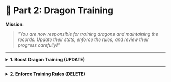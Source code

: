 
# 🐉 Part 2: Dragon Training

**Mission:**  
> _"You are now responsible for training dragons and maintaining the records. Update their stats, enforce the rules, and review their progress carefully!"_

---

<details>
<summary><strong>1. Boost Dragon Training (UPDATE)</strong></summary>

Perform the following updates:

- Pyra completes Fire Trials: Increase her training_level by 2.
- Aqua matures: Increase her age by 1.
- Glimmer discovers hidden powers: Change her element to "Starlight".
- Zephyra trains harder: Increase her training_level by 1.

---

📋 **Expected Full Dragons Table after all UPDATES:**

| id | name    | element  | age | training_level |
|:--:|:-------:|:--------:|:---:|:--------------:|
| 1  | Pyra    | Fire     | 5   | 4              |
| 2  | Aqua    | Water    | 4   | 1              |
| 3  | Glimmer | Starlight| 7   | 4              |
| 4  | Rocky   | Earth    | 6   | 3              |
| 5  | Zephyra | Air      | 4   | 3              |

</details>

---

<details>
<summary><strong>2. Enforce Training Rules (DELETE)</strong></summary>

Apply the Academy’s strict rules:

- Remove dragons whose training_level < 2.
- Remove dragons whose age > 8.

---

📋 **Expected Full Dragons Table after all DELETES:**

| id | name    | element  | age | training_level |
|:--:|:-------:|:--------:|:---:|:--------------:|
| 1  | Pyra    | Fire     | 5   | 4              |
| 3  | Glimmer | Starlight| 7   | 4              |
| 4  | Rocky   | Earth    | 6   | 3              |
| 5  | Zephyra | Air      | 4   | 3              |

</details>

